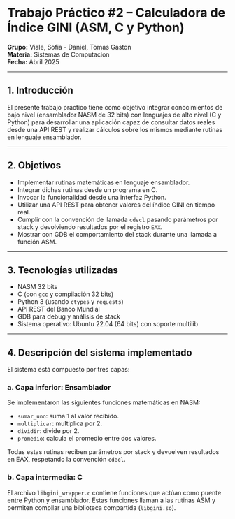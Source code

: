 # Trabajo Práctico #2 – Calculadora de Índice GINI (ASM, C y Python)

**Grupo:** Viale, Sofia - Daniel, Tomas Gaston  
**Materia:** Sistemas de Computacion  
**Fecha:** Abril 2025  

---

##  1. Introducción

El presente trabajo práctico tiene como objetivo integrar conocimientos de bajo nivel (ensamblador NASM de 32 bits) con lenguajes de alto nivel (C y Python) para desarrollar una aplicación capaz de consultar datos reales desde una API REST y realizar cálculos sobre los mismos mediante rutinas en lenguaje ensamblador.

---

##  2. Objetivos

- Implementar rutinas matemáticas en lenguaje ensamblador.
- Integrar dichas rutinas desde un programa en C.
- Invocar la funcionalidad desde una interfaz Python.
- Utilizar una API REST para obtener valores del índice GINI en tiempo real.
- Cumplir con la convención de llamada `cdecl` pasando parámetros por stack y devolviendo resultados por el registro `EAX`.
- Mostrar con GDB el comportamiento del stack durante una llamada a función ASM.

---

##  3. Tecnologías utilizadas

- NASM 32 bits
- C (con `gcc` y compilación 32 bits)
- Python 3 (usando `ctypes` y `requests`)
- API REST del Banco Mundial
- GDB para debug y análisis de stack
- Sistema operativo: Ubuntu 22.04 (64 bits) con soporte multilib

---

##  4. Descripción del sistema implementado

El sistema está compuesto por tres capas:

###  a. Capa inferior: Ensamblador
Se implementaron las siguientes funciones matemáticas en NASM:
- `sumar_uno`: suma 1 al valor recibido.
- `multiplicar`: multiplica por 2.
- `dividir`: divide por 2.
- `promedio`: calcula el promedio entre dos valores.

Todas estas rutinas reciben parámetros por stack y devuelven resultados en EAX, respetando la convención `cdecl`.

###  b. Capa intermedia: C
El archivo `libgini_wrapper.c` contiene funciones que actúan como puente entre Python y ensamblador. Estas funciones llaman a las rutinas ASM y permiten compilar una biblioteca compartida (`libgini.so`).